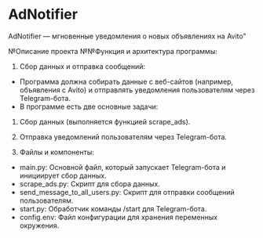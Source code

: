 # AdNotifier
AdNotifier — мгновенные уведомления о новых объявлениях на Avito"

№Описание проекта
№№Функция и архитектура программы:

1. Сбор данных и отправка сообщений:
+ Программа должна собирать данные с веб-сайтов (например, объявления с Avito) и отправлять уведомления пользователям через Telegram-бота.
+ В программе есть две основные задачи:
1. Сбор данных (выполняется функцией scrape_ads).
2. Отправка уведомлений пользователям через Telegram-бота.

2. Файлы и компоненты:
+ main.py: Основной файл, который запускает Telegram-бота и инициирует сбор данных.
+ scrape_ads.py: Скрипт для сбора данных.
+ send_message_to_all_users.py: Скрипт для отправки сообщений пользователям.
+ start.py: Обработчик команды /start для Telegram-бота.
+ config.env: Файл конфигурации для хранения переменных окружения.
